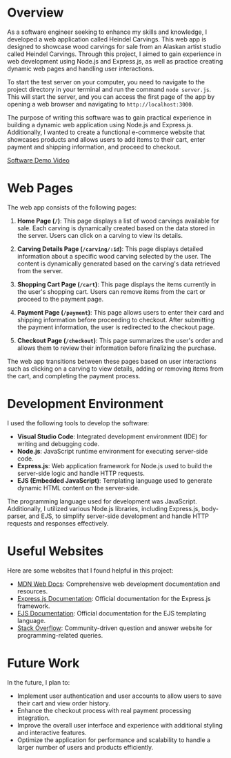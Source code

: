 # Overview

As a software engineer seeking to enhance my skills and knowledge, I developed a web application called Heindel Carvings. This web app is designed to showcase wood carvings for sale from an Alaskan artist studio called Heindel Carvings. Through this project, I aimed to gain experience in web development using Node.js and Express.js, as well as practice creating dynamic web pages and handling user interactions.

To start the test server on your computer, you need to navigate to the project directory in your terminal and run the command `node server.js`. This will start the server, and you can access the first page of the app by opening a web browser and navigating to `http://localhost:3000`.

The purpose of writing this software was to gain practical experience in building a dynamic web application using Node.js and Express.js. Additionally, I wanted to create a functional e-commerce website that showcases products and allows users to add items to their cart, enter payment and shipping information, and proceed to checkout.

[Software Demo Video](http://youtube.link.goes.here)

# Web Pages

The web app consists of the following pages:

1. **Home Page (`/`)**: This page displays a list of wood carvings available for sale. Each carving is dynamically created based on the data stored in the server. Users can click on a carving to view its details.

2. **Carving Details Page (`/carving/:id`)**: This page displays detailed information about a specific wood carving selected by the user. The content is dynamically generated based on the carving's data retrieved from the server.

3. **Shopping Cart Page (`/cart`)**: This page displays the items currently in the user's shopping cart. Users can remove items from the cart or proceed to the payment page.

4. **Payment Page (`/payment`)**: This page allows users to enter their card and shipping information before proceeding to checkout. After submitting the payment information, the user is redirected to the checkout page.

5. **Checkout Page (`/checkout`)**: This page summarizes the user's order and allows them to review their information before finalizing the purchase.

The web app transitions between these pages based on user interactions such as clicking on a carving to view details, adding or removing items from the cart, and completing the payment process.

# Development Environment

I used the following tools to develop the software:

- **Visual Studio Code**: Integrated development environment (IDE) for writing and debugging code.
- **Node.js**: JavaScript runtime environment for executing server-side code.
- **Express.js**: Web application framework for Node.js used to build the server-side logic and handle HTTP requests.
- **EJS (Embedded JavaScript)**: Templating language used to generate dynamic HTML content on the server-side.

The programming language used for development was JavaScript. Additionally, I utilized various Node.js libraries, including Express.js, body-parser, and EJS, to simplify server-side development and handle HTTP requests and responses effectively.

# Useful Websites

Here are some websites that I found helpful in this project:

* [MDN Web Docs](https://developer.mozilla.org/en-US/): Comprehensive web development documentation and resources.
* [Express.js Documentation](https://expressjs.com/): Official documentation for the Express.js framework.
* [EJS Documentation](https://ejs.co/): Official documentation for the EJS templating language.
* [Stack Overflow](https://stackoverflow.com/): Community-driven question and answer website for programming-related queries.

# Future Work

In the future, I plan to:

* Implement user authentication and user accounts to allow users to save their cart and view order history.
* Enhance the checkout process with real payment processing integration.
* Improve the overall user interface and experience with additional styling and interactive features.
* Optimize the application for performance and scalability to handle a larger number of users and products efficiently.
